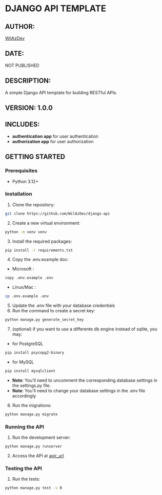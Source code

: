 # DJANGO API TEMPLATE
## AUTHOR: 
[WilAzDev](https://github.com/WilAzDev)
## DATE:
NOT PUBLISHED
## DESCRIPTION: 
A simple Django API template for building RESTful APIs.
## VERSION: 1.0.0
## INCLUDES:
- **authentication app** for user authentication
- **authorization app** for user authorization

## GETTING STARTED
### Prerequisites
- Python 3.12+
### Installation
1. Clone the repository: 
```bash
git clone https://github.com/WilAzDev/django-api
```
2. Create a new virtual environment:
```bash
python -m venv venv
```
3. Install the required packages:
```bash
pip install -r requirements.txt
```
4. Copy the .env.example doc:
- Microsoft :
```bash
copy .env.example .env
```
- Linux/Mac :
```bash
cp .env.example .env
```
5. Update the .env file with your database credentials
6. Run the command to create a secret key:
```bash
python manage.py generate_secret_key
```
7. (optional) if you want to use a differente db engine instead of sqlite, you may:
- for PostgreSQL
```bash 
pip install psycopg2-binary
``` 
- for MySQL 
```bash
pip install mysqlclient
```
- **Note**: You'll need to uncomment the corresponding database settings in the settings.py file.
- **Note**: You'll need to change your database settings in the .env file accordingly
8. Run the migrations:
```bash
python manage.py migrate
```
### Running the API
1. Run the development server:
```bash
python manage.py runserver
```
2. Access the API at [apir_url](`http://localhost:8000`)
### Testing the API
1. Run the tests:
```bash
python manage.py test -v 0
```
